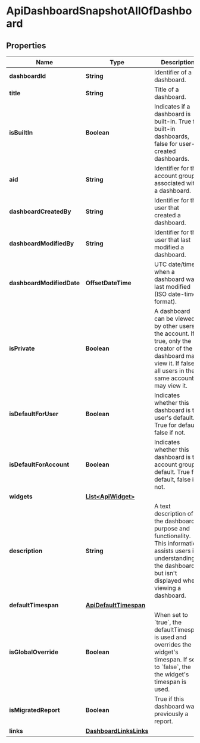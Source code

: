 

# ApiDashboardSnapshotAllOfDashboard


## Properties

| Name | Type | Description | Notes |
|------------ | ------------- | ------------- | -------------|
|**dashboardId** | **String** | Identifier of a dashboard. |  [optional] [readonly] |
|**title** | **String** | Title of a dashboard. |  [optional] |
|**isBuiltIn** | **Boolean** | Indicates if a dashboard is built-in. True for built-in dashboards, false for user-created dashboards. |  [optional] [readonly] |
|**aid** | **String** | Identifier for the account group associated with a dashboard. |  [optional] [readonly] |
|**dashboardCreatedBy** | **String** | Identifier for the user that created a dashboard. |  [optional] [readonly] |
|**dashboardModifiedBy** | **String** | Identifier for the user that last modified a dashboard. |  [optional] [readonly] |
|**dashboardModifiedDate** | **OffsetDateTime** | UTC date/time when a dashboard was last modified (ISO date-time format). |  [optional] [readonly] |
|**isPrivate** | **Boolean** | A dashboard can be viewed by other users in the account. If true, only the creator of the dashboard may view it. If false, all users in the same account may view it. |  [optional] |
|**isDefaultForUser** | **Boolean** | Indicates whether this dashboard is the user&#39;s default. True for default, false if not. |  [optional] [readonly] |
|**isDefaultForAccount** | **Boolean** | Indicates whether this dashboard is the account group&#39;s default. True for default, false if not. |  [optional] [readonly] |
|**widgets** | [**List&lt;ApiWidget&gt;**](ApiWidget.md) |  |  [optional] |
|**description** | **String** | A text description of the dashboard&#39;s purpose and functionality. This information assists users in understanding the dashboard but isn&#39;t displayed when viewing a dashboard. |  [optional] |
|**defaultTimespan** | [**ApiDefaultTimespan**](ApiDefaultTimespan.md) |  |  [optional] |
|**isGlobalOverride** | **Boolean** | When set to &#x60;true&#x60;, the defaultTimespan is used and overrides the widget&#39;s timespan. If set to &#x60;false&#x60;, the the widget&#39;s timespan is used. |  [optional] |
|**isMigratedReport** | **Boolean** | True if this dashboard was previously a report. |  [optional] [readonly] |
|**links** | [**DashboardLinksLinks**](DashboardLinksLinks.md) |  |  [optional] |



